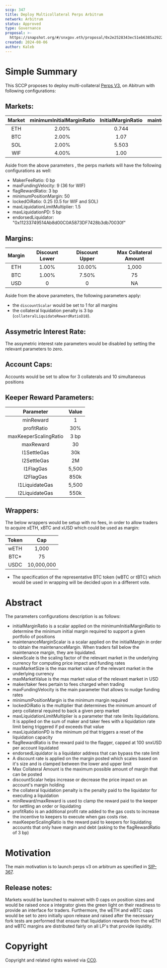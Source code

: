 ```yaml
---
sccp: 347
title: Deploy Multicollateral Perps Arbitrum
network: Arbitrum
status: Approved
type: Governance
proposal: >-
  https://snapshot.org/#/snxgov.eth/proposal/0x2e2528343ec51eb6385a2922f6f7ec08a804bec0afdafff7c97d606ec539e44f
created: 2024-08-06
author: Kaleb
---
```


# Simple Summary

This SCCP proposes to deploy multi-collateral [Perps V3](https://sips.synthetix.io/sips/sip-383/), on Abitrum with following configurations:

## Markets:

| **Market** | **minimumInitialMarginRatio** | **InitialMarginRatio** | **maintenanceMarginScalar** | **skewScale** | **maxMarketSize** | **maxMarketValue** | **takerFeeRatio**   |
|:----------:|:----------------------:|:-----------------------------:|:---------------------------:|:-------------:|:-----------------:|:------------------:|:-------------------:|
|     ETH    |          2.00%         |             0.744             |            0.333            |    350,000    |       15,000      |     40,000,000     |        5  bp        |
|     BTC    |          2.00%         |              1.07             |            0.333            |     35,000    |       1,200       |     50,000,000     |        5  bp        |
|     SOL    |          2.00%         |             5.503             |            0.333            |   1,406,250   |      270,000      |     40,000,000     |        8  bp        |
|     WIF    |          4.00%         |              1.00             |             0.5             |   15,000,000  |     2,500,000     |      3,000,000     |        10 bp        |

Aside from the above parameters , the perps markets will have the following configurations as well:
- MakerFeeRatio: 0 bp
- maxFundingVelocity: 9 (36 for WIF)
- flagRewardRatio: 3 bp
- minimumPositionMargin: 50
- lockedOiRatio: 0.25 (0.5 for WIF and SOL)
- maxLiquidationLimitMultiplier: 1.5
- maxLiquidationPD: 5 bp
- endorsedLiquidator: "0x11233749514Ab8d00C0A5873DF7428b3db70030f"


## Margins:

| **Margin** | **Discount Lower** | **Discount Upper** | **Max Collateral Amount** |
|:----------:|:------------------:|:------------------:|:-------------------------:|
|     ETH    |        1.00%       |       10.00%       |           1,000           |
|     BTC    |        1.00%       |        7.50%       |             75            |
|     USD    |          0         |          0         |             NA            |

Aside from the above parameters, the following parameters apply:
-  the `discountScalar` would be set to 1 for all margins 
-  the collateral liquidation penalty is 3 bp (`collateralLiquidateRewardRatioD18`).

## Assymetric Interest Rate:
The assymetric  interest rate parameters would be disabled by setting the relevant parameters to zero.


## Account Caps:
Accounts would be set to allow for 3 collaterals and 10 simultaneous positions

## Keeper Reward Parameters:

|     **Parameter**     | **Value** |
|:---------------------:|:---------:|
|       minReward       |     1     |
|      profitRatio      |    30%    |
| maxKeeperScalingRatio |    3 bp   |
|       maxReward       |     30    |
|      l1SettleGas      |   30k     |
|      l2SettleGas      |    2M     |
|       l1FlagGas       |   5,500   |
|       l2FlagGas       |   850k    |
|     l1LiquidateGas    |   5,500   |
|     l2LiquidateGas    |  550k     |

## Wrappers:

The below wrappers would be setup with no fees, in order to allow traders to acquire xETH, xBTC and xUSD which could be used as margin:

| **Token** |  **Cap**   |
|:---------:|:----------:|
|    wETH   |   1,000    |
|    BTC*   |     75     |
|    USDC   | 10,000,000 |

* The specification of the representative BTC token (wBTC or tBTC) which would be used in wrapping will be decided upon in a different vote. 

# Abstract

The parameters configurations description is as follows:
- initialMarginRatio is a scalar applied on the minimumInitialMarginRatio to determine the minimum initial margin required to support a given portfolio of positions
- maintenanceMarginScalar is a scalar applied on the initialMargin in order to obtain the maintenanceMargin. When traders fall below the maintenance margin, they are liquidated.
- skewScale is the scaling factor of the relevant market in the underlying currency for computing price impact and funding rates
- maxMarketSize is the max market value of the relevant market in the underlying currency
- maxMarketValue is the max market value of the relevant market in USD
- maker/taker fees pertain to fees charged when trading
- maxFundingVelocity is the main parameter that allows to nudge funding rates
- minimumPositionMargin is the minimum margin required
- lockedOiRatio is the multiplier that determines the minimum amount of perp collateral required to back a given perp market
- maxLiquidationLimitMultiplier is a parameter that rate limits liquidations. It is applied on the sum of maker and taker fees with a liquidation rate limit being triggered if pd exceeds that value
- maxLiquidationPD is the minimum pd that triggers a reset of the liquidation capacity
- flagRewardRatio is the reward paid to the flagger, capped at 100 snxUSD per account liquidated
- endorsedLiquidator is a liquidator address that can bypass the rate limit
- A discount rate is applied on the margin posted which scales based on it's size and is clamped between the lower and upper limit
- Max Collateral Amount is the maximum possible amount of margin that can be posted
- discountScalar helps increase or decrease the price impact on an account's margin holding 
- the collateral liquidation penalty is the penalty paid to the liquidator for executing a liquidation
- minReward/maxReward is used to clamp the reward paid to the keeper for settling an order or liquidating
- profitRatio is an additional profit rate added to the gas costs to increase the incentive to keepers to execute when gas costs rise.
- maxKeeperScalingRatio is the reward paid to keepers for liquidating accounts that only have margin and debt (asking to the flagRewardRatio of 3 bp)


# Motivation

The main motivation is to launch perps v3 on arbitrum as specified in [SIP-367](https://sips.synthetix.io/sips/sip-367/).

## Release notes:

Markets would be launched to mainnet with 0 caps on position sizes and would be raised once a integrator gives the green light on their readiness to provide an interface for traders.
Furthermore, the wETH and wBTC caps would be set to zero initially upon release and raised after the necessary fork tests are performed that ensure that liquidation rewards from the wETH and wBTC margins are distributed fairly on all LP's that provide liquidity.

# Copyright
Copyright and related rights waived via [CC0](https://creativecommons.org/publicdomain/zero/1.0/).

